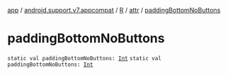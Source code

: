 [app](../../../index.md) / [android.support.v7.appcompat](../../index.md) / [R](../index.md) / [attr](index.md) / [paddingBottomNoButtons](./padding-bottom-no-buttons.md)

# paddingBottomNoButtons

`static val paddingBottomNoButtons: `[`Int`](https://kotlinlang.org/api/latest/jvm/stdlib/kotlin/-int/index.html)
`static val paddingBottomNoButtons: `[`Int`](https://kotlinlang.org/api/latest/jvm/stdlib/kotlin/-int/index.html)